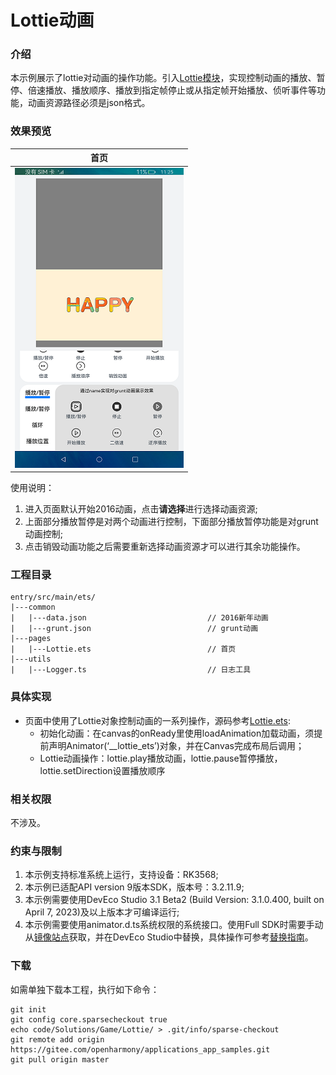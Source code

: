 # Lottie动画

### 介绍

本示例展示了lottie对动画的操作功能。引入[Lottie模块](https://gitee.com/openharmony-tpc/lottieArkTS/blob/master/README.md)，实现控制动画的播放、暂停、倍速播放、播放顺序、播放到指定帧停止或从指定帧开始播放、侦听事件等功能，动画资源路径必须是json格式。

### 效果预览

|首页|
|-------|
|![](./screenshot/device/main.png)|

使用说明：
1. 进入页面默认开始2016动画，点击**请选择**进行选择动画资源;
2. 上面部分播放暂停是对两个动画进行控制，下面部分播放暂停功能是对grunt动画控制;
3. 点击销毁动画功能之后需要重新选择动画资源才可以进行其余功能操作。

### 工程目录
```
entry/src/main/ets/
|---common
|   |---data.json                           // 2016新年动画
|   |---grunt.json                          // grunt动画
|---pages
|   |---Lottie.ets                          // 首页
|---utils                                  
|   |---Logger.ts                           // 日志工具
```

### 具体实现
* 页面中使用了Lottie对象控制动画的一系列操作，源码参考[Lottie.ets](entry/src/main/ets/pages/Lottie.ets):
    * 初始化动画：在canvas的onReady里使用loadAnimation加载动画，须提前声明Animator(‘__lottie_ets’)对象，并在Canvas完成布局后调用；
    * Lottie动画操作：lottie.play播放动画，lottie.pause暂停播放，lottie.setDirection设置播放顺序
### 相关权限

不涉及。

### 约束与限制

1. 本示例支持标准系统上运行，支持设备：RK3568;
2. 本示例已适配API version 9版本SDK，版本号：3.2.11.9;
3. 本示例需要使用DevEco Studio 3.1 Beta2 (Build Version: 3.1.0.400, built on April 7, 2023)及以上版本才可编译运行;
4. 本示例需要使用animator.d.ts系统权限的系统接口。使用Full SDK时需要手动从[镜像站点]((https://docs.openharmony.cn/pages/v3.2Beta/zh-cn/release-notes/OpenHarmony-v3.2-beta4.md/))获取，并在DevEco Studio中替换，具体操作可参考[替换指南](https://gitee.com/openharmony/docs/blob/master/zh-cn/application-dev/faqs/full-sdk-switch-guide.md)。

### 下载
如需单独下载本工程，执行如下命令：
```
git init
git config core.sparsecheckout true
echo code/Solutions/Game/Lottie/ > .git/info/sparse-checkout
git remote add origin https://gitee.com/openharmony/applications_app_samples.git
git pull origin master
```